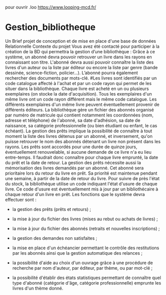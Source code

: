 pour ouvrir .loo https://www.looping-mcd.fr/

# Gestion_bibliotheque
Un Brief projet de conception et de mise en place d'une base de données Relationnelle
Contexte du projet
Vous avez été contacté pour participer à la création de la BD qui permettra la gestion d’une bibliothèque : Grâce à ce système, un abonné devra pouvoir retrouver un livre dans les rayons en connaissant son titre. L'abonné devra aussi pouvoir connaître la liste des livres d'un auteur ou la liste par éditeur ou encore la liste par genre (bande dessinée, science-fiction, policier...). L’abonné pourra également rechercher des documents par mots-clé. #Les livres sont identifiés par un code catalogue affecté à l'achat et par un code rayon qui permet de les situer dans la bibliothèque. Chaque livre est acheté en un ou plusieurs exemplaires (on stocke la date d'acquisition). Tous les exemplaires d'un même livre ont un code rayon dif­férent mais le même code catalogue. Les différents exemplaires d'un même livre peuvent éventuellement provenir de différents éditeurs. La bibliothèque gère un fichier des abonnés organisé par numéro de matri­cule qui contient notamment les coordonnées (nom, adresse et téléphone) de l'abonné, sa date d'adhésion, sa date de naissance, sa catégorie professionnelle (ou bien étudiant ou enfant, le cas échéant). La gestion des prêts implique la possibilité de connaître à tout moment la liste des livres détenus par un abonné, et inversement, qu'on puisse retrouver le nom des abonnés détenant un livre non présent dans les rayons. Les prêts sont accordés pour une durée de quinze jours, éventuellement renouve­lable, si aucune demande de ce livre n'a eu lieu entre-temps. Il faudrait donc connaître pour chaque livre emprunté, la date du prêt et la date de retour. La gestion des prêts nécessite aussi la mémorisation des livres demandés par un abonné. Cet abonné sera prioritaire lors du retour du livre en prêt. Sa priorité est maintenue pendant une semaine, à partir de la date de retour du livre. Pour suivre de près l'état du stock, la bibliothèque utilise un code indiquant l'état d'usure de chaque livre. Ce code d'usure est éventuellement mis à jour par un bibliothécaire à chaque re­tour d'un livre en prêt. Les fonctions que le système devra effectuer sont :

* la gestion des prêts (prêts et retours) ;

* la mise à jour du fichier des livres (mises au rebut ou achats de livres) ;

* la mise à jour du fichier des abonnés (retraits et nouvelles inscriptions) ;

* la gestion des demandes non satisfaites ;

* la mise en place d'un échéancier permettant le contrôle des restitutions par les abonnés ainsi que la gestion automatique des relances ;

* la possibilité d'aide au choix d'un ouvrage grâce à une procédure de recherche par nom d'auteur, par éditeur, par thème, ou par mot-clé ;

* la possibilité d'établir des états statistiques permettant de connaître quel type d'abonné (catégorie d'âge, catégorie professionnelle) emprunte les livres d'un thème donné.
